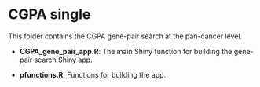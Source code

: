 # CGPA single
This folder contains the CGPA gene-pair search at the pan-cancer level.

* __CGPA_gene_pair_app.R__: The main Shiny function for building the gene-pair search Shiny app.

* __pfunctions.R__: Functions for building the app.
